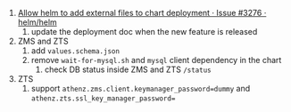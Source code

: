 1. [Allow helm to add external files to chart deployment · Issue #3276 · helm/helm](https://github.com/helm/helm/issues/3276)
    1. update the deployment doc when the new feature is released
1. ZMS and ZTS
    1. add `values.schema.json`
    1. remove `wait-for-mysql.sh` and `mysql` client dependency in the chart
        1. check DB status inside ZMS and ZTS `/status`
1. ZTS
    1. support `athenz.zms.client.keymanager_password=dummy` and `athenz.zts.ssl_key_manager_password=`

